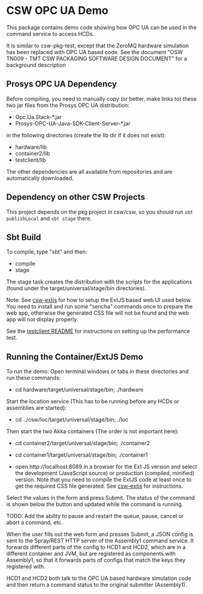 CSW OPC UA Demo
=============

This package contains demo code showing how OPC UA can be used in the command service to access HCDs.

It is similar to csw-pkg-test, except that the ZeroMQ hardware simulation has been replaced with OPC UA based code.
See the document "OSW TN009 - TMT CSW PACKAGING SOFTWARE DESIGN DOCUMENT" for a background description

Prosys OPC UA Dependency
----------------------------

Before compiling, you need to manually copy (or better, make links to) these two jar files from
the Prosys OPC UA distribution:

* Opc.Ua.Stack-*.jar
* Prosys-OPC-UA-Java-SDK-Client-Server-*.jar

in the following directories (create the lib dir if it does not exist):

* hardware/lib
* container2/lib
* testclient/lib

The other dependencies are all available from repositories and are automatically downloaded.

Dependency on other CSW Projects
--------------------------------

This project depends on the pkg project in csw/csw, so you should run `sbt publishLocal` and `sbt stage` there.


Sbt Build
---------

To compile, type "sbt" and then:

* compile
* stage

The stage task creates the distribution with the scripts for the applications
(found under the target/universal/stage/bin directories).

Note: See <a href="https://github.com/tmtsoftware/csw-extjs">csw-extjs</a> for how to setup the ExtJS
based web UI used below. You need to install and run some "sencha" commands once to prepare the web app, otherwise
the generated CSS file will not be found and the web app will not display properly.

See the <a href="https://github.com/tmtsoftware/csw-opc-ua/testclient">testclient README</a> for instructions on
setting up the performance test.

Running the Container/ExtJS Demo
--------------------------------

To run the demo: Open terminal windows or tabs in these directories and run these commands:

* cd hardware/target/universal/stage/bin; ./hardware

Start the location service (This has to be running before any HCDs or assemblies are started):

* cd ../csw/loc/target/universal/stage/bin; ./loc

Then start the two Akka containers (The order is not important here):

* cd container2/target/universal/stage/bin; ./container2
* cd container1/target/universal/stage/bin; ./container1

* open http://localhost:8089 in a browser for the Ext JS version and select the development
(JavaScript source) or production (compiled, minified) version. Note that you need to
compile the ExtJS code at least once to get the required CSS file generated.
See <a href="https://github.com/tmtsoftware/csw-extjs">csw-extjs</a> for instructions.

Select the values in the form and press Submit. The status of the command is shown below the button and updated
while the command is running.

TODO: Add the ability to pause and restart the queue, pause, cancel or abort a command, etc.

When the user fills out the web form and presses Submit, a JSON config is sent to the Spray/REST HTTP server
of the Assembly1 command service. It forwards different parts of the config to HCD1 and HCD2, which are in
a different container and JVM, but are registered as components with Assembly1, so that it forwards parts of
configs that match the keys they registered with.

HCD1 and HCD2 both talk to the OPC UA based hardware simulation code and then return a command status to the
original submitter (Assembly1).



